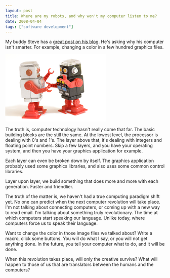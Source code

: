 ```yaml
---
layout: post
title: Where are my robots, and why won't my computer listen to me?
date: 2008-04-04
tags: ["software development"]
---
```


My buddy Steve has a [great post on his blog](http://designed2print.wordpress.com/2008/04/04/technology-cant-keep-up-with-me/). He's asking why his computer isn't smarter. For example, changing a color in a few hundred graphics files.

![image](fighting-robots.png) 

The truth is, computer technology hasn't really come that far. The basic building blocks are the still the same. At the lowest level, the processor is dealing with 0's and 1's. The layer above that, it's dealing with integers and floating point numbers. Skip a few layers, and you have your operating system, and then you have your graphics application for example.

Each layer can even be broken down by itself. The graphics application probably used some graphics libraries, and also uses some common control libraries.

Layer upon layer, we build something that does more and more with each generation. Faster and friendlier.

The truth of the matter is, we haven't had a true computing paradigm shift yet. No one can predict when the next computer revolution will take place. I'm not talking about connecting computers, or coming up with a new way to read email. I'm talking about something truly revolutionary. The time at which computers start speaking our language. Unlike today, where computers force us to speak their language.

Want to change the color in those image files we talked about? Write a macro, click some buttons. You will do what I say, or you will not get anything done. In the future, you tell your computer what to do, and it will be done.

When this revolution takes place, will only the creative survive? What will happen to those of us that are translators between the humans and the computers?